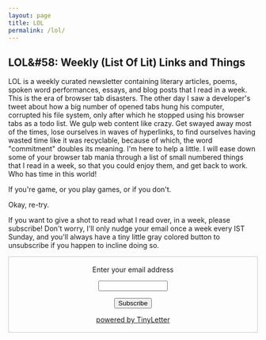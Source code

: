 ```yaml
---
layout: page
title: LOL
permalink: /lol/
---
```


## LOL&#58: Weekly (List Of Lit) Links and Things

LOL is a weekly curated newsletter containing literary articles, poems, spoken word performances, essays, and blog posts that I read in a week. This is the era of browser tab disasters. The other day I saw a developer's tweet about how a big number of opened tabs hung his computer, corrupted his file system, only after which he stopped using his browser tabs as a todo list. We gulp web content like crazy. Get swayed away most of the times, lose ourselves in waves of hyperlinks, to find ourselves having wasted time like it was recyclable, because of which, the word "commitment" doubles its meaning. I'm here to help a little. I will ease down some of your browser tab mania through a list of small numbered things that I read in a week, so that you could enjoy them, and get back to work. Who has time in this world!

If you're game, or you play games, or if you don't. 

Okay, re-try. 

If you want to give a shot to read what I read over, in a week, please subscribe! Don't worry, I'll only nudge your email once a week every IST Sunday, and you'll always have a tiny little gray colored button to unsubscribe if you happen to incline doing so.

<form style="border:1px solid #ccc;padding:3px;text-align:center;" action="https://tinyletter.com/gdad-s-river" method="post" target="popupwindow" onsubmit="window.open('https://tinyletter.com/gdad-s-river', 'popupwindow', 'scrollbars=yes,width=800,height=600');return true"><p><label for="tlemail">Enter your email address</label></p><p><input type="text" style="width:140px" name="email" id="tlemail" /></p><input type="hidden" value="1" name="embed"/><input type="submit" value="Subscribe" /><p><a href="https://tinyletter.com" target="_blank">powered by TinyLetter</a></p></form>
       